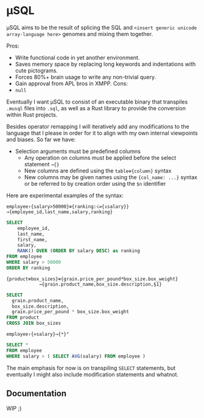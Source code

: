 # μSQL

μSQL aims to be the result of splicing the SQL and `<insert generic unicode array-language here>` genomes and mixing them together.

Pros:
- Write functional code in yet another environment.
- Saves memory space by replacing long keywords and indentations with cute pictograms.
- Forces 80%+ brain usage to write any non-trivial query.
- Gain approval from APL bros in XMPP.
Cons:
- `null`

Eventually I want μSQL to consist of an executable binary that transpiles `.musql` files into `.sql`, as well as a Rust library to provide the conversion within Rust projects.

Besides operator remapping I will iteratively add any modifications to the language that I please in order for it to align with my own internal viewpoints and biases. So far we have:
- Selection arguments must be predefined columns
    - Any operation on columns must be applied before the select statement `→{}`
    - New columns are defined using the `table⊕{column}` syntax
    - New columns may be given names using the `{col_name: ...}` syntax or be referred to by creation order using the `$n` identifier

Here are experimental examples of the syntax:

```
employee↾{salary>50000}⊕{ranking:☇⇌{↧salary}}→{employee_id,last_name,salary,ranking}
```
```sql
SELECT 
    employee_id,
    last_name,
    first_name,
    salary,
    RANK() OVER (ORDER BY salary DESC) as ranking
FROM employee
WHERE salary > 50000
ORDER BY ranking
```


```
{product⊗box_sizes}⊕{grain.price_per_pound*box_size.box_weight}
            →{grain.product_name,box_size.description,§1}
```
```sql
SELECT
  grain.product_name,
  box_size.description,
  grain.price_per_pound * box_size.box_weight
FROM product
CROSS JOIN box_sizes
```


```
employee↾{⋄salary}→{*}"
```
```sql
SELECT *
FROM employee 
WHERE salary > ( SELECT AVG(salary) FROM employee )
```

The main emphasis for now is on transpiling `SELECT` statements, but eventually I might also include modification statements and whatnot.

## Documentation

WIP ;)
